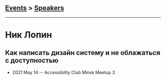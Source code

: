 ## [Events](../README.md) > [Speakers](../speakers.md)
---

# Ник Лопин

## Как написать дизайн систему и не облажаться с доступностью
- 2021 May 14 -- Accessibility Club Minsk Meetup 3    
